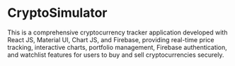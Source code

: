 # CryptoSimulator
This is a comprehensive cryptocurrency tracker application developed with React JS, Material UI, Chart JS, and Firebase, providing real-time price tracking, interactive charts, portfolio management, Firebase authentication, and watchlist features for users to buy and sell cryptocurrencies securely.
